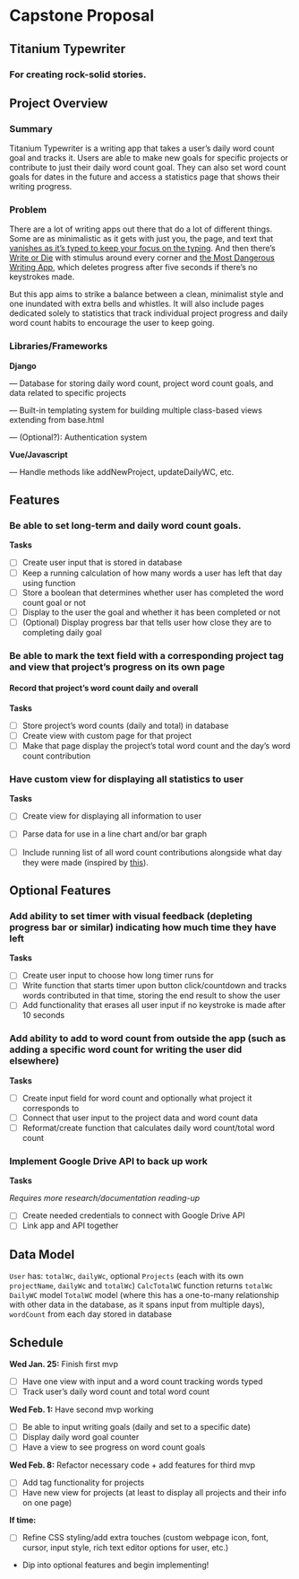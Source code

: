 # Capstone Proposal

## Titanium Typewriter
### For creating rock-solid stories.

## Project Overview

### Summary

Titanium Typewriter is a writing app that takes a user’s daily word count goal and tracks it. Users are able to make new goals for specific projects or contribute to just their daily word count goal. They can also set word count goals for dates in the future and access a statistics page that shows their writing progress.

### Problem

There are a lot of writing apps out there that do a lot of different things. Some are as minimalistic as it gets with just you, the page, and text that [vanishes as it’s typed to keep your focus on the typing](https://www.ilys.com/welcome). And then there’s [Write or Die](https://writeordie.com/) with stimulus around every corner and [the Most Dangerous Writing App](https://www.squibler.io/dangerous-writing-prompt-app), which deletes progress after five seconds if there’s no keystrokes made.

But this app aims to strike a balance between a clean, minimalist style and one inundated with extra bells and whistles. It will also include pages dedicated solely to statistics that track individual project progress and daily word count habits to encourage the user to keep going.

### Libraries/Frameworks

**Django**

— Database for storing daily word count, project word count goals, and data related to specific projects

— Built-in templating system for building multiple class-based views extending from base.html

— (Optional?): Authentication system

**Vue/Javascript**

— Handle methods like addNewProject, updateDailyWC, etc.

## Features

### Be able to set long-term and daily word count goals.

**Tasks**

- [ ] Create user input that is stored in database
- [ ] Keep a running calculation of how many words a user has left that day using function
- [ ] Store a boolean that determines whether user has completed the word count goal or not
- [ ] Display to the user the goal and whether it has been completed or not
- [ ] \(Optional) Display progress bar that tells user how close they are to completing daily goal

### Be able to mark the text field with a corresponding project tag and view that project’s progress on its own page
#### Record that project’s word count daily and overall

**Tasks**
- [ ] Store project’s word counts (daily and total) in database
- [ ] Create view with custom page for that project
- [ ] Make that page display the project’s total word count and the day’s word count contribution

### Have custom view for displaying all statistics to user

**Tasks**
- [ ] Create view for displaying all information to user
- [ ] Parse data for use in a line chart and/or bar graph
- [ ] Include running list of all word count contributions alongside what day they were made (inspired by [this](https://i.imgur.com/J3NzAWC.jpg)).


## Optional Features
### Add ability to set timer with visual feedback (depleting progress bar or similar) indicating how much time they have left

**Tasks**
- [ ] Create user input to choose how long timer runs for
- [ ] Write function that starts timer upon button click/countdown and tracks words contributed in that time, storing the end result to show the user
- [ ] Add functionality that erases all user input if no keystroke is made after 10 seconds

### Add ability to add to word count from outside the app (such as adding a specific word count for writing the user did elsewhere)

**Tasks**
- [ ] Create input field for word count and optionally what project it corresponds to
- [ ] Connect that user input to the project data and word count data
- [ ] Reformat/create function that calculates daily word count/total word count

### Implement Google Drive API to back up work

**Tasks**

*Requires more research/documentation reading-up*
- [ ] Create needed credentials to connect with Google Drive API
- [ ] Link app and API together

## Data Model

`User` has: `totalWc`, `dailyWc`, optional `Projects` (each with its own `projectName`, `dailyWc` and `totalWc`)
`CalcTotalWC` function returns `totalWc`
`DailyWC` model
`TotalWC` model (where this has a one-to-many relationship with other data in the database, as it spans input from multiple days),
`wordCount` from each day stored in database

## Schedule

**Wed Jan. 25:** Finish first mvp
- [ ] Have one view with input and a word count tracking words typed
- [ ] Track user’s daily word count and total word count

**Wed Feb. 1:** Have second mvp working
- [ ] Be able to input writing goals (daily and set to a specific date)
- [ ] Display daily word goal counter
- [ ] Have a view to see progress on word count goals

**Wed Feb. 8:** Refactor necessary code + add features for third mvp
- [ ] Add tag functionality for projects
- [ ] Have new view for projects (at least to display all projects and their info on one page)

**If time:**
- [ ] Refine CSS styling/add extra touches (custom webpage icon, font, cursor, input style, rich text editor options for user, etc.)
- Dip into optional features and begin implementing!
